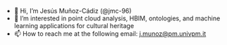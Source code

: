 - 👋 Hi, I’m Jesús Muñoz-Cádiz (@jmc-96)
- 👀 I’m interested in point cloud analysis, HBIM, ontologies, and machine learning applications for cultural heritage
- 📫 How to reach me at the following email: [j.munoz@pm.univpm.it](mailto:j.munoz@pm.univpm.it)

<!---
jmc-96/jmc-96 is a ✨ special ✨ repository because its `README.md` (this file) appears on your GitHub profile.
You can click the Preview link to take a look at your changes.
--->
